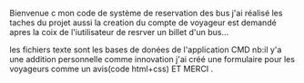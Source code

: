 Bienvenue c mon code de système de reservation des bus j'ai réalisé les taches du projet aussi la creation du compte de voyageur est demandé apres la coix de l'iutilisateur de resrver un billet d'un bus...  

les fichiers texte sont les bases de donées de l'application CMD 
nb:il y'a une addition personnelle comme innovation j'ai créé une formulaire pour les voyageurs comme un avis(code html+css)
ET MERCI .
